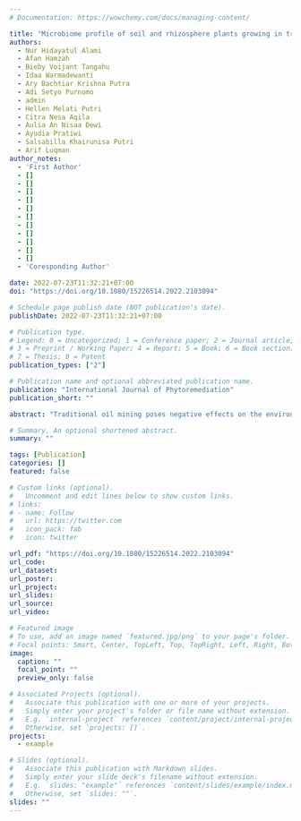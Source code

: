 ```yaml
---
# Documentation: https://wowchemy.com/docs/managing-content/

title: "Microbiome profile of soil and rhizosphere plants growing in traditional oil mining land in Wonocolo, Bojonegoro, Indonesia"
authors:
  - Nur Hidayatul Alami
  - Afan Hamzah
  - Bieby Voijant Tangahu
  - Idaa Warmadewanti
  - Ary Bachtiar Krishna Putra
  - Adi Setyo Purnomo
  - admin
  - Hellen Melati Putri
  - Citra Nesa Aqila
  - Aulia An Nisaa Dewi
  - Ayudia Pratiwi
  - Salsabilla Khairunisa Putri
  - Arif Luqman
author_notes:
  - 'First Author'
  - []
  - []
  - []
  - []
  - []
  - []
  - []
  - []
  - []
  - []
  - []
  - 'Coresponding Author'

date: 2022-07-23T11:32:21+07:00
doi: "https://doi.org/10.1080/15226514.2022.2103094"

# Schedule page publish date (NOT publication's date).
publishDate: 2022-07-23T11:32:21+07:00

# Publication type.
# Legend: 0 = Uncategorized; 1 = Conference paper; 2 = Journal article;
# 3 = Preprint / Working Paper; 4 = Report; 5 = Book; 6 = Book section;
# 7 = Thesis; 8 = Patent
publication_types: ["2"]

# Publication name and optional abbreviated publication name.
publication: "International Journal of Phytoremediation"
publication_short: ""

abstract: "Traditional oil mining poses negative effects on the environment through pollution with crude oil. One of the traditional mining sites in Wonocolo, Bojonegoro, Indonesia was reported to contaminate the surrounding area with a high level of crude oil. Therefore, this study aims to examine the microbiome profiles of contaminated soil and the rhizosphere of naturalized plants growing at the sites. It was conducted in Wonocolo, Bojonegoro to obtain an insight into the possible remediation efforts of using indigenous hydrocarbon-degrading bacteria and naturalized plants as in situ remediation agents. The results showed that the soil located close to the oil well-contained a high level of crude oil at 24.8%, and exhibited a distinct microbiome profile compared to those located further which had lower crude oil contamination of 14.15, 10.89, and 4.9%. Soil with the highest level of crude oil contamination had a comparatively higher relative abundance of assA, an anaerobic alkene-degrading gene. Meanwhile, the rhizosphere of the two naturalized plants, Muntingia calabura, and Pennisetum purpureum, exhibited indifferent microbiome profiles compared to the soil. They were found to contain less abundant hydrocarbon-degrading genes, such as C230, PAH-RHD-GP, nahAc, assA, and alkB suggesting that these naturalized plants might not be a suitable tool for in-situ remediation."

# Summary. An optional shortened abstract.
summary: ""

tags: [Publication]
categories: []
featured: false

# Custom links (optional).
#   Uncomment and edit lines below to show custom links.
# links:
# - name: Follow
#   url: https://twitter.com
#   icon_pack: fab
#   icon: twitter

url_pdf: "https://doi.org/10.1080/15226514.2022.2103094"
url_code:
url_dataset:
url_poster:
url_project:
url_slides:
url_source:
url_video:

# Featured image
# To use, add an image named `featured.jpg/png` to your page's folder. 
# Focal points: Smart, Center, TopLeft, Top, TopRight, Left, Right, BottomLeft, Bottom, BottomRight.
image:
  caption: ""
  focal_point: ""
  preview_only: false

# Associated Projects (optional).
#   Associate this publication with one or more of your projects.
#   Simply enter your project's folder or file name without extension.
#   E.g. `internal-project` references `content/project/internal-project/index.md`.
#   Otherwise, set `projects: []`.
projects: 
  - example

# Slides (optional).
#   Associate this publication with Markdown slides.
#   Simply enter your slide deck's filename without extension.
#   E.g. `slides: "example"` references `content/slides/example/index.md`.
#   Otherwise, set `slides: ""`.
slides: ""
---
```

